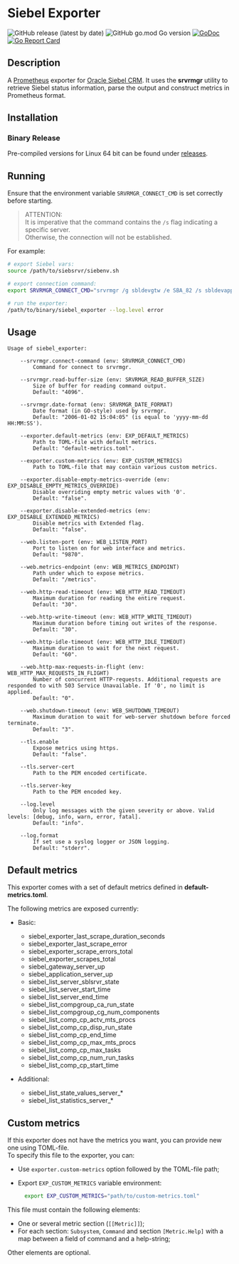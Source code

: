 # Siebel Exporter

![GitHub release (latest by date)](https://img.shields.io/github/v/release/barkadron/siebel_exporter)
![GitHub go.mod Go version](https://img.shields.io/github/go-mod/go-version/barkadron/siebel_exporter.svg)
[![GoDoc](https://godoc.org/github.com/barkadron/siebel_exporter?status.svg)](http://godoc.org/github.com/barkadron/siebel_exporter)
[![Go Report Card](https://goreportcard.com/badge/github.com/barkadron/siebel_exporter)](https://goreportcard.com/report/github.com/barkadron/siebel_exporter)

## Description

A [Prometheus](https://prometheus.io/) exporter for [Oracle Siebel CRM](https://www.oracle.com/cx/siebel/). It uses the **srvrmgr** utility to retrieve Siebel status information, parse the output and construct metrics in Prometheus format.

## Installation

### Binary Release

Pre-compiled versions for Linux 64 bit can be found under [releases](https://github.com/barkadron/siebel_exporter/releases).

## Running

Ensure that the environment variable `SRVRMGR_CONNECT_CMD` is set correctly before starting.

> ATTENTION:  
It is imperative that the command contains the `/s` flag indicating a specific server.  
Otherwise, the connection will not be established.  

For example:

```bash
# export Siebel vars:
source /path/to/siebsrvr/siebenv.sh

# export connection command:
export SRVRMGR_CONNECT_CMD="srvrmgr /g sbldevgtw /e SBA_82 /s sbldevapp /u SADMIN /p SADMIN /q"

# run the exporter:
/path/to/binary/siebel_exporter --log.level error
```

## Usage

```text
Usage of siebel_exporter:

    --srvrmgr.connect-command (env: SRVRMGR_CONNECT_CMD)
        Command for connect to srvrmgr.
    
    --srvrmgr.read-buffer-size (env: SRVRMGR_READ_BUFFER_SIZE)
        Size of buffer for reading command output.
        Default: "4096".
    
    --srvrmgr.date-format (env: SRVRMGR_DATE_FORMAT)
        Date format (in GO-style) used by srvrmgr.
        Default: "2006-01-02 15:04:05" (is equal to 'yyyy-mm-dd HH:MM:SS').

    --exporter.default-metrics (env: EXP_DEFAULT_METRICS)
        Path to TOML-file with default metrics.
        Default: "default-metrics.toml".
    
    --exporter.custom-metrics (env: EXP_CUSTOM_METRICS)
        Path to TOML-file that may contain various custom metrics.
    
    --exporter.disable-empty-metrics-override (env: EXP_DISABLE_EMPTY_METRICS_OVERRIDE)
        Disable overriding empty metric values with '0'.
        Default: "false".

    --exporter.disable-extended-metrics (env: EXP_DISABLE_EXTENDED_METRICS)
        Disable metrics with Extended flag.
        Default: "false".

    --web.listen-port (env: WEB_LISTEN_PORT)
        Port to listen on for web interface and metrics.
        Default: "9870".
    
    --web.metrics-endpoint (env: WEB_METRICS_ENDPOINT)
        Path under which to expose metrics.
        Default: "/metrics".
    
    --web.http-read-timeout (env: WEB_HTTP_READ_TIMEOUT)
        Maximum duration for reading the entire request.
        Default: "30".
    
    --web.http-write-timeout (env: WEB_HTTP_WRITE_TIMEOUT)
        Maximum duration before timing out writes of the response.
        Default: "30".
    
    --web.http-idle-timeout (env: WEB_HTTP_IDLE_TIMEOUT)
        Maximum duration to wait for the next request.
        Default: "60".
    
    --web.http-max-requests-in-flight (env: WEB_HTTP_MAX_REQUESTS_IN_FLIGHT)
        Number of concurrent HTTP-requests. Additional requests are responded to with 503 Service Unavailable. If '0', no limit is applied.
        Default: "0".
    
    --web.shutdown-timeout (env: WEB_SHUTDOWN_TIMEOUT)
        Maximum duration to wait for web-server shutdown before forced terminate.
        Default: "3".

    --tls.enable
        Expose metrics using https.
        Default: "false".
    
    --tls.server-cert
        Path to the PEM encoded certificate.
    
    --tls.server-key
        Path to the PEM encoded key.

    --log.level
        Only log messages with the given severity or above. Valid levels: [debug, info, warn, error, fatal].
        Default: "info".

    --log.format
        If set use a syslog logger or JSON logging.
        Default: "stderr".
```

## Default metrics

This exporter comes with a set of default metrics defined in **default-metrics.toml**.

The following metrics are exposed currently:

- Basic:
  - siebel_exporter_last_scrape_duration_seconds  
  - siebel_exporter_last_scrape_error  
  - siebel_exporter_scrape_errors_total
  - siebel_exporter_scrapes_total
  - siebel_gateway_server_up
  - siebel_application_server_up
  - siebel_list_server_sblsrvr_state
  - siebel_list_server_start_time
  - siebel_list_server_end_time
  - siebel_list_compgroup_ca_run_state
  - siebel_list_compgroup_cg_num_components
  - siebel_list_comp_cp_actv_mts_procs
  - siebel_list_comp_cp_disp_run_state
  - siebel_list_comp_cp_end_time
  - siebel_list_comp_cp_max_mts_procs
  - siebel_list_comp_cp_max_tasks
  - siebel_list_comp_cp_num_run_tasks
  - siebel_list_comp_cp_start_time

- Additional:
  - siebel_list_state_values_server_*
  - siebel_list_statistics_server_*

## Custom metrics

If this exporter does not have the metrics you want, you can provide new one using TOML-file.  
To specify this file to the exporter, you can:

- Use `exporter.custom-metrics` option followed by the TOML-file path;
- Export `EXP_CUSTOM_METRICS` variable environment:

  ```bash
    export EXP_CUSTOM_METRICS="path/to/custom-metrics.toml"
  ```

This file must contain the following elements:

- One or several metric section (`[[Metric]]`);
- For each section: `Subsystem`, `Command` and section `[Metric.Help]` with a map between a field of command and a help-string;

Other elements are optional.
